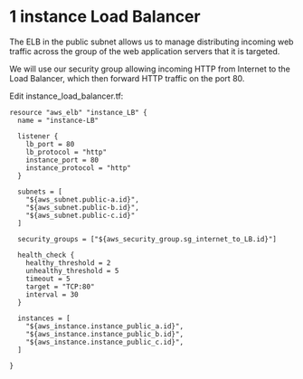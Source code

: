 # 1 instance Load Balancer

The ELB in the public subnet allows us to manage distributing incoming web traffic across the group of the web application servers that it is targeted.

We will use our security group allowing incoming HTTP from Internet to the Load Balancer, which then forward HTTP traffic on the port 80.


Edit instance_load_balancer.tf:
```console
resource "aws_elb" "instance_LB" {
  name = "instance-LB"

  listener {
    lb_port = 80
    lb_protocol = "http"
    instance_port = 80
    instance_protocol = "http"  
  }

  subnets = [
    "${aws_subnet.public-a.id}",
    "${aws_subnet.public-b.id}",
    "${aws_subnet.public-c.id}"
  ]
  
  security_groups = ["${aws_security_group.sg_internet_to_LB.id}"]
  
  health_check {
    healthy_threshold = 2
    unhealthy_threshold = 5
    timeout = 5
    target = "TCP:80"
    interval = 30
  }
  
  instances = [
    "${aws_instance.instance_public_a.id}",
    "${aws_instance.instance_public_b.id}",
    "${aws_instance.instance_public_c.id}",
  ]
  
}
```
  
